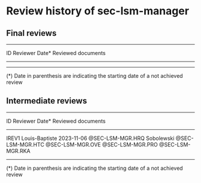 # Review history of sec-lsm-manager

## Final reviews

-----------------------------------------------------------
  ID      Reviewer         Date*     Reviewed documents
------ ---------------- ------------ ----------------------

-----------------------------------------------------------

(\*) Date in parenthesis are indicating the starting
date of a not achieved review



## Intermediate reviews

---------------------------------------------------------
  ID      Reviewer         Date*     Reviewed documents
------ ---------------- ------------ ----------------------
IREV1  Louis-Baptiste    2023-11-06  @SEC-LSM-MGR.HRQ
       Sobolewski                    @SEC-LSM-MGR.HTC
                                     @SEC-LSM-MGR.OVE
                                     @SEC-LSM-MGR.PRO
                                     @SEC-LSM-MGR.RKA

---------------------------------------------------------

(\*) Date in parenthesis are indicating the starting
date of a not achieved review
